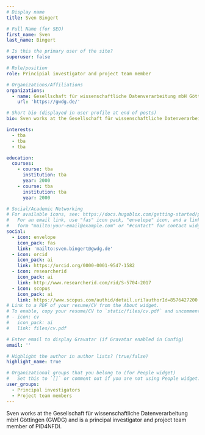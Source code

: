 ```yaml
---
# Display name
title: Sven Bingert

# Full Name (for SEO)
first_name: Sven
last_name: Bingert

# Is this the primary user of the site?
superuser: false

# Role/position
role: Principial investigator and project team member

# Organizations/Affiliations
organizations:
  - name: Gesellschaft für wissenschaftliche Datenverarbeitung mbH Göttingen (GWDG)
    url: 'https://gwdg.de/'

# Short bio (displayed in user profile at end of posts)
bio: Sven works at the Gesellschaft für wissenschaftliche Datenverarbeitung mbH Göttingen (GWDG) and is a principal investigator and project team member of PID4NFDI.

interests:
  - tba
  - tba
  - tba

education:
  courses:
    - course: tba
      institution: tba
      year: 2000
    - course: tba
      institution: tba
      year: 2000

# Social/Academic Networking
# For available icons, see: https://docs.hugoblox.com/getting-started/page-builder/#icons
#   For an email link, use "fas" icon pack, "envelope" icon, and a link in the
#   form "mailto:your-email@example.com" or "#contact" for contact widget.
social:
  - icon: envelope
    icon_pack: fas
    link: 'mailto:sven.bingert@gwdg.de'
  - icon: orcid
    icon_pack: ai
    link: https://orcid.org/0000-0001-9547-1582
  - icon: researcherid
    icon_pack: ai
    link: http://www.researcherid.com/rid/S-5704-2017
  - icon: scopus
    icon_pack: ai
    link: https://www.scopus.com/authid/detail.uri?authorId=8576427200
# Link to a PDF of your resume/CV from the About widget.
# To enable, copy your resume/CV to `static/files/cv.pdf` and uncomment the lines below.
# - icon: cv
#   icon_pack: ai
#   link: files/cv.pdf

# Enter email to display Gravatar (if Gravatar enabled in Config)
email: ''

# Highlight the author in author lists? (true/false)
highlight_name: true

# Organizational groups that you belong to (for People widget)
#   Set this to `[]` or comment out if you are not using People widget.
user_groups:
  - Principal investigators
  - Project team members
---
```


Sven works at the Gesellschaft für wissenschaftliche Datenverarbeitung mbH Göttingen (GWDG) and is a principal investigator and project team member of PID4NFDI.

